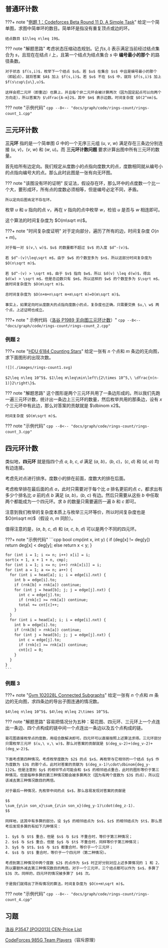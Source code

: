 ## 普通环计数

???+ note "[例题 1：Codeforces Beta Round 11 D. A Simple Task](https://codeforces.com/problemset/problem/11/D)"
    给定一个简单图，求图中简单环的数目。简单环是指没有重复顶点或边的环。

    结点数目 $1\leq n\leq 19$。

??? note "解题思路"
    考虑状态压缩动态规划。记 $f(s,i)$ 表示满足当前经过结点集合为 $s$，且现在在结点 $i$ 上，且第一个结点为结点集合 $s$ 中 **编号最小的那个** 的路径条数。

    对于状态 $f(s,i)$，枚举下一个结点 $u$。若 $u$ 在集合 $s$ 中且是编号最小的那个（即起点），就将答案 $A$ 加上 $f(s,i)$。若 $u$ 不在 $s$ 中，就将 $f(s,i)$ 加上 $f(s\cup\{u\},u)$。

    这样会把二元环（即重边）也算上，并且每个非二元环会被计算两次（因为固定起点可以向两个方向走），所以答案为 $\dfrac{A-m}2$，其中 $m$ 表示边数。时间复杂度 $O(2^nm)$。

??? note "示例代码"
    ```cpp
    --8<-- "docs/graph/code/rings-count/rings-count_1.cpp"
    ```

## 三元环计数

**三元环** 指的是一个简单图 $G$ 中的一个无序三元组 $(u,\ v,\ w)$ 满足存在三条边分别连接 $(u,\ v)$，$(v,\ w)$ 和 $(w,\ u)$。而 **三元环计数问题** 要求计算出图中所有三元环的数量。

首先给所有边定向。我们规定从度数小的点指向度数大的点，度数相同就从编号小的点指向编号大的点。那么此时此图是一张有向无环图。

??? note "该图没有环的证明"
    反证法，假设存在环，那么环中的点度数一个比一个大，要形成环，所有点的度数必须相等，但是编号必定不同，矛盾。

    所以定向后图肯定不存在环。

枚举 $u$ 和 $u$ 指向的点 $v$，再在 $v$ 指向的点中枚举 $w$，检验 $u$ 是否与 $w$ 相连即可。

这个算法的时间复杂度为 $O(m\sqrt m)$。

???+ note "时间复杂度证明"
    对于定向部分，遍历了所有的边，时间复杂度 $O(n+m)$。

    对于每一对 $(v,\ w)$，$u$ 的数量都不超过 $v$ 的入度 $d^-(v)$。

    若 $d^-(v)\leq\sqrt m$，由于 $w$ 的个数至多为 $n$，所以这部分时间复杂度为 $O(n\sqrt m)$。

    若 $d^-(v) > \sqrt m$，由于 $v$ 指向 $w$，所以 $d(v) \leq d(w)$，得出 $d(w) > \sqrt m$，但是总边数只有 $m$，所以这样的 $w$ 的个数至多为 $\sqrt m$，故时间复杂度为 $O(m\sqrt m)$。

    总时间复杂度为 $O(n+m+n\sqrt m+m\sqrt m)=O(m\sqrt m)$。

    事实上，如果定向时从度数大的点指向度数小的点，复杂度也正确，只需要交换 $u,\ w$ 两个点，上述证明也成立。

???+ note " 示例代码（[洛谷 P1989 无向图三元环计数](https://www.luogu.com.cn/problem/P1989)）"
    ```cpp
    --8<-- "docs/graph/code/rings-count/rings-count_2.cpp"
    ```

### 例题 2

???+ note "[HDU 6184 Counting Stars](https://vjudge.net/problem/HDU-6184)"
    给定一张有 $n$ 个点和 $m$ 条边的无向图，求下面图形的出现次数。

    ![](./images/rings-count1.svg)

    $2\leq n\leq 10^5$，$1\leq m\leq\min\left\{2\times 10^5,\ \dfrac{n(n-1)}2\right\}$。

??? note "解题思路"
    这个图形是两个三元环共用了一条边形成的。所以我们先跑一遍三元环计数，统计出一条边上三元环的数量，然后枚举共用的那条边，设有 $x$ 个三元环中有此边，那么对答案的贡献就是 $\dbinom x2$。

    时间复杂度 $O(m\sqrt m)$。

??? note "示例代码"
    ```cpp
    --8<-- "docs/graph/code/rings-count/rings-count_3.cpp"
    ```

## 四元环计数

类似地，**四元环** 就是指四个点 $a,\ b,\ c,\ d$ 满足 $(a,\ b)$，$(b,\ c)$，$(c,\ d)$ 和 $(d,\ a)$ 均有边连接。

考虑先对点进行排序。度数小的排在前面，度数大的排在后面。

考虑枚举排在最后面的点 $a$，此时只需要对于每个比 $a$ 排名更前的点 $c$，都求出有多少个排名比 $a$ 前的点 $b$ 满足 $(a,\ b)$，$(b,\ c)$ 有边。然后只需要从这些 $b$ 中任取两个都能成为一个四元环。求 $b$ 的数量只需要遍历一遍 $b$ 和 $c$ 即可。

注意到我们枚举的复杂度本质上与枚举三元环等价，所以时间复杂度也是 $O(m\sqrt m)$（假设 $n,\ m$ 同阶）。

值得注意的是，$(a,\ b,\ c,\ d)$ 和 $(a,\ c,\ b,\ d)$ 可以是两个不同的四元环。

???+ note "示例代码"
    ```cpp
    bool cmp(int x, int y) {
      if (deg[x] != deg[y])
        return deg[x] < deg[y];
      else
        return x < y;
    }
    
    for (int i = 1; i <= n; i++) x[i] = i;
    sort(x + 1, x + 1 + n, cmp);
    for (int i = 1; i <= n; i++) rnk[x[i]] = i;
    for (int a = 1; a <= n; a++) {
      for (int i = head[a]; i; i = edge[i].nxt) {
        int b = edge[i].to;
        if (rnk[b] > rnk[a]) continue;
        for (int j = head[b]; j; j = edge[j].nxt) {
          int c = edge[j].to;
          if (rnk[c] >= rnk[a]) continue;
          total += cnt[c]++;
        }
      }
      for (int i = head[a]; i; i = edge[i].nxt) {
        int b = edge[i].to;
        if (rnk[b] > rnk[a]) continue;
        for (int j = head[b]; j; j = edge[j].nxt) {
          int c = edge[j].to;
          if (rnk[c] >= rnk[a]) continue;
          cnt[c] = 0;
        }
      }
    }
    ```

### 例题 3

???+ note "[Gym 102028L Connected Subgraphs](https://codeforces.com/gym/102028/problem/L)"
    给定一张有 $n$ 个点和 $m$ 条边的无向图，求四条边的导出子图连通的情况数。

    $4\leq n\leq 10^5$，$4\leq m\leq 2\times 10^5$。

??? note "解题思路"
    容易把情况分为五种：菊花图、四元环、三元环上一个点连出一条边、四个点构成的链中间一个点连出一条边以及五个点构成的链。

    菊花图直接枚举点的度数，用组合数解决即可。四元环可以直接按照上述算法求得。三元环部分只需枚举三元环 $(u,\ v,\ w)$，那么对答案的贡献就是 $(deg_u-2)+(deg_v-2)+(deg_w-2)$。

    下面考虑第四种情况。考虑枚举度数为 $2$ 的点 $x$，再枚举与它相邻的一个结点 $y$ 作为度数为 $3$ 的那个点。此时对答案的贡献为 $(deg_x-1)\cdot\dbinom{deg_y-1}2$。但是注意到 $y$ 的相邻节点可能会和 $x$ 的相邻结点重合，此时的图形等价于第三种情况。但是每种多算的第三种情况都会被多算两次（因为有两个度数为 $3$ 的点），所以应该减去第三种情况数目的两倍。

    对于最后一种情况，先枚举中间的点 $x$，那么容易发现对答案的贡献是

    $$
    \sum_{y\in son_x}\sum_{z\in son_x}(deg_y-1)\cdot(deg_z-1).
    $$

    同样地，这其中有多算的部分。设 $y$ 的相邻结点为 $s$，$z$ 的相邻结点为 $t$，那么思考后发现多算的有如下几种情况：

    1. $y$ 与 $t$ 重合，但是 $s$ 与 $z$ 不重合时，等价于第三种情况；
    2. $s$ 与 $z$ 重合，但是 $y$ 与 $t$ 不重合时，同样等价于第三种情况；
    3. $y$ 与 $t$，$s$ 与 $z$ 都重合时，等价于一个三元环；
    4. $s$ 与 $t$ 重合时，等价于一个四元环（第二种情况）。

    考虑到第三种情况中两个度数 $2$ 的点作为 $x$ 时正好分别对应上述多算情况的 1 和 2，所以要额外减去第三种情况数目的两倍。对于一个三元环，三个结点都可以作为 $x$，多算了 $3$ 次。同样的，四元环的情况被多算了 $4$ 次。

    于是我们就得出了所有情况的算法，时间复杂度为 $O(n+m\sqrt m)$。

??? note "示例代码"
    ```cpp
    --8<-- "docs/graph/code/rings-count/rings-count_4.cpp"
    ```

## 习题

[洛谷 P3547 \[POI2013\] CEN-Price List](https://www.luogu.com.cn/problem/P3547)

[CodeForces 985G Team Players](https://codeforces.com/contest/985/problem/G)（容斥原理）
